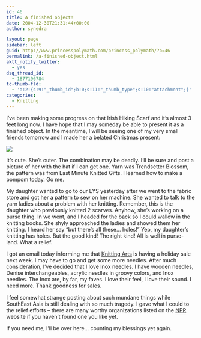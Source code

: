 ```yaml
---
id: 46
title: A finished object!
date: 2004-12-30T21:31:44+00:00
author: synedra

layout: page
sidebar: left
guid: http://www.princesspolymath.com/princess_polymath/?p=46
permalink: /a-finished-object.html
aktt_notify_twitter:
  - yes
dsq_thread_id:
  - 1877196784
tc-thumb-fld:
  - 'a:2:{s:9:"_thumb_id";b:0;s:11:"_thumb_type";s:10:"attachment";}'
categories:
  - Knitting
---
```

I&#8217;ve been making some progress on that Irish Hiking Scarf and it&#8217;s almost 3 feet long now. I have hope that I may someday be able to present it as a finished object. In the meantime, I will be seeing one of my very small friends tomorrow and I made her a belated Christmas present:
  
![](http://www.perlgoddess.com/blog/images/Kaily_hat.jpg)
  
It&#8217;s cute. She&#8217;s cuter. The combination may be deadly. I&#8217;ll be sure and post a picture of her with the hat if I can get one. Yarn was Trendsetter Blossom, the pattern was from Last Minute Knitted Gifts. I learned how to make a pompom today. Go me.
  
My daughter wanted to go to our LYS yesterday after we went to the fabric store and got her a pattern to sew on her machine. She wanted to talk to the yarn ladies about a problem with her knitting. Remember, this is the daughter who previously knitted 2 scarves. Anyhow, she&#8217;s working on a purse thing. In we went, and I headed for the back so I could wallow in the knitting books. She shyly approached the ladies and showed them her knitting. I heard her say &#8220;but there&#8217;s all these&#8230; holes!&#8221; Yep, my daughter&#8217;s knitting has holes. But the good kind! The right kind! All is well in purse-land. What a relief.
  
I got an email today informing me that [Knitting Arts](http://www.goknit.com/) is having a holiday sale next week. I may have to go and get some more needles. After much consideration, I&#8217;ve decided that I love Inox needles. I have wooden needles, Denise interchangeables, acrylic needles in groovy colors, and Inox needles. The Inox are, by far, my faves. I love their feel, I love their sound. I need more. Thank goodness for sales.
  
I feel somewhat strange posting about such mundane things while SouthEast Asia is still dealing with so much tragedy. I gave what I could to the relief efforts &#8211; there are many worthy organizations listed on the [NPR](http://www.npr.org/templates/story/story.php?storyId=4248155) website if you haven&#8217;t found one you like yet.
  
If you need me, I&#8217;ll be over here&#8230; counting my blessings yet again.